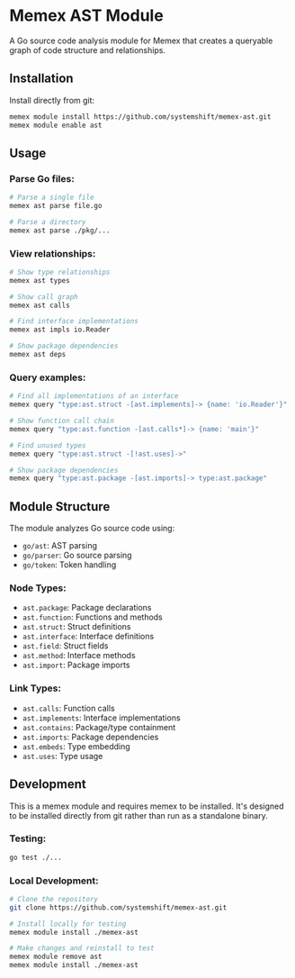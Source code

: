 # Memex AST Module

A Go source code analysis module for Memex that creates a queryable graph of code structure and relationships.

## Installation

Install directly from git:
```bash
memex module install https://github.com/systemshift/memex-ast.git
memex module enable ast
```

## Usage

### Parse Go files:
```bash
# Parse a single file
memex ast parse file.go

# Parse a directory
memex ast parse ./pkg/...
```

### View relationships:
```bash
# Show type relationships
memex ast types

# Show call graph
memex ast calls

# Find interface implementations
memex ast impls io.Reader

# Show package dependencies
memex ast deps
```

### Query examples:
```bash
# Find all implementations of an interface
memex query "type:ast.struct -[ast.implements]-> {name: 'io.Reader'}"

# Show function call chain
memex query "type:ast.function -[ast.calls*]-> {name: 'main'}"

# Find unused types
memex query "type:ast.struct -[!ast.uses]->"

# Show package dependencies
memex query "type:ast.package -[ast.imports]-> type:ast.package"
```

## Module Structure

The module analyzes Go source code using:
- `go/ast`: AST parsing
- `go/parser`: Go source parsing
- `go/token`: Token handling

### Node Types:
- `ast.package`: Package declarations
- `ast.function`: Functions and methods
- `ast.struct`: Struct definitions
- `ast.interface`: Interface definitions
- `ast.field`: Struct fields
- `ast.method`: Interface methods
- `ast.import`: Package imports

### Link Types:
- `ast.calls`: Function calls
- `ast.implements`: Interface implementations
- `ast.contains`: Package/type containment
- `ast.imports`: Package dependencies
- `ast.embeds`: Type embedding
- `ast.uses`: Type usage

## Development

This is a memex module and requires memex to be installed. It's designed to be installed directly from git rather than run as a standalone binary.

### Testing:
```bash
go test ./...
```

### Local Development:
```bash
# Clone the repository
git clone https://github.com/systemshift/memex-ast.git

# Install locally for testing
memex module install ./memex-ast

# Make changes and reinstall to test
memex module remove ast
memex module install ./memex-ast
